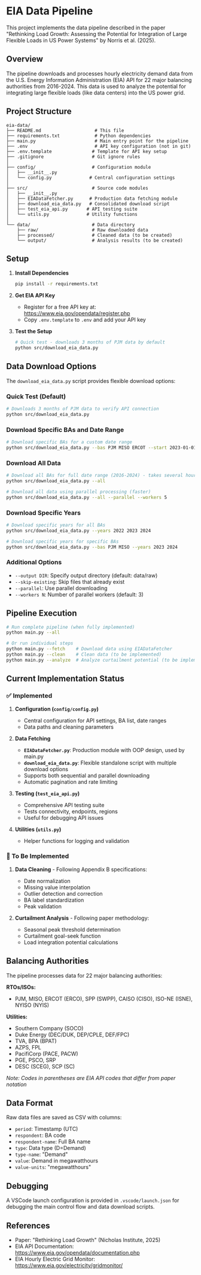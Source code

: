 # EIA Data Pipeline

This project implements the data pipeline described in the paper "Rethinking Load Growth: Assessing the Potential for Integration of Large Flexible Loads in US Power Systems" by Norris et al. (2025).

## Overview

The pipeline downloads and processes hourly electricity demand data from the U.S. Energy Information Administration (EIA) API for 22 major balancing authorities from 2016-2024. This data is used to analyze the potential for integrating large flexible loads (like data centers) into the US power grid.

## Project Structure

```
eia-data/
├── README.md                    # This file
├── requirements.txt             # Python dependencies
├── main.py                      # Main entry point for the pipeline
├── .env                         # API key configuration (not in git)
├── .env.template               # Template for API key setup
├── .gitignore                  # Git ignore rules
│
├── config/                     # Configuration module
│   ├── __init__.py
│   └── config.py              # Central configuration settings
│
├── src/                        # Source code modules
│   ├── __init__.py
│   ├── EIADataFetcher.py      # Production data fetching module
│   ├── download_eia_data.py   # Consolidated download script
│   ├── test_eia_api.py       # API testing suite
│   └── utils.py              # Utility functions
│
└── data/                       # Data directory
    ├── raw/                    # Raw downloaded data
    ├── processed/              # Cleaned data (to be created)
    └── output/                 # Analysis results (to be created)
```

## Setup

1. **Install Dependencies**
   ```bash
   pip install -r requirements.txt
   ```

2. **Get EIA API Key**
   - Register for a free API key at: https://www.eia.gov/opendata/register.php
   - Copy `.env.template` to `.env` and add your API key

3. **Test the Setup**
   ```bash
   # Quick test - downloads 3 months of PJM data by default
   python src/download_eia_data.py
   ```

## Data Download Options

The `download_eia_data.py` script provides flexible download options:

### Quick Test (Default)
```bash
# Downloads 3 months of PJM data to verify API connection
python src/download_eia_data.py
```

### Download Specific BAs and Date Range
```bash
# Download specific BAs for a custom date range
python src/download_eia_data.py --bas PJM MISO ERCOT --start 2023-01-01 --end 2023-12-31
```

### Download All Data
```bash
# Download all BAs for full date range (2016-2024) - takes several hours
python src/download_eia_data.py --all

# Download all data using parallel processing (faster)
python src/download_eia_data.py --all --parallel --workers 5
```

### Download Specific Years
```bash
# Download specific years for all BAs
python src/download_eia_data.py --years 2022 2023 2024

# Download specific years for specific BAs
python src/download_eia_data.py --bas PJM MISO --years 2023 2024
```

### Additional Options
- `--output DIR`: Specify output directory (default: data/raw)
- `--skip-existing`: Skip files that already exist
- `--parallel`: Use parallel downloading
- `--workers N`: Number of parallel workers (default: 3)

## Pipeline Execution

```bash
# Run complete pipeline (when fully implemented)
python main.py --all

# Or run individual steps
python main.py --fetch    # Download data using EIADataFetcher
python main.py --clean    # Clean data (to be implemented)
python main.py --analyze  # Analyze curtailment potential (to be implemented)
```

## Current Implementation Status

### ✅ Implemented

1. **Configuration (`config/config.py`)**
   - Central configuration for API settings, BA list, date ranges
   - Data paths and cleaning parameters

2. **Data Fetching**
   - **`EIADataFetcher.py`**: Production module with OOP design, used by main.py
   - **`download_eia_data.py`**: Flexible standalone script with multiple download options
   - Supports both sequential and parallel downloading
   - Automatic pagination and rate limiting

3. **Testing (`test_eia_api.py`)**
   - Comprehensive API testing suite
   - Tests connectivity, endpoints, regions
   - Useful for debugging API issues

4. **Utilities (`utils.py`)**
   - Helper functions for logging and validation

### 🚧 To Be Implemented

1. **Data Cleaning** - Following Appendix B specifications:
   - Date normalization
   - Missing value interpolation
   - Outlier detection and correction
   - BA label standardization
   - Peak validation

2. **Curtailment Analysis** - Following paper methodology:
   - Seasonal peak threshold determination
   - Curtailment goal-seek function
   - Load integration potential calculations

## Balancing Authorities

The pipeline processes data for 22 major balancing authorities:

**RTOs/ISOs:**
- PJM, MISO, ERCOT (ERCO), SPP (SWPP), CAISO (CISO), ISO-NE (ISNE), NYISO (NYIS)

**Utilities:**
- Southern Company (SOCO)
- Duke Energy (DEC/DUK, DEP/CPLE, DEF/FPC)
- TVA, BPA (BPAT)
- AZPS, FPL
- PacifiCorp (PACE, PACW)
- PGE, PSCO, SRP
- DESC (SCEG), SCP (SC)

*Note: Codes in parentheses are EIA API codes that differ from paper notation*

## Data Format

Raw data files are saved as CSV with columns:
- `period`: Timestamp (UTC)
- `respondent`: BA code
- `respondent-name`: Full BA name
- `type`: Data type (D=Demand)
- `type-name`: "Demand"
- `value`: Demand in megawatthours
- `value-units`: "megawatthours"

## Debugging

A VSCode launch configuration is provided in `.vscode/launch.json` for debugging the main control flow and data download scripts.

## References

- Paper: "Rethinking Load Growth" (Nicholas Institute, 2025)
- EIA API Documentation: https://www.eia.gov/opendata/documentation.php
- EIA Hourly Electric Grid Monitor: https://www.eia.gov/electricity/gridmonitor/